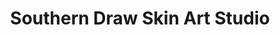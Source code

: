 ---
title: "Southern Draw Skin Art Studio"
url: /pigeon-forge/southern-draw-skin-art-studio/
shop: Tattoo
---